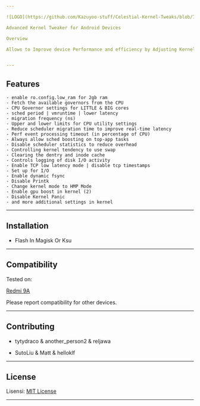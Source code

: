 ```yaml
---

![LOGO](https://github.com/Kazuyoo-stuff/Celestial-Kernel-Tweaks/blob/76cf15ba9f0545f0da483f1136d4dcc799a7a883/banner.jpg)

Advanced Kernel Tweaker for Android Devices

Overview

Allows to Improve device Performance and efficiency by Adjusting Kernel Settings. Includes Scheduler, Ram Optimation, and I/O to faster and efficiently, without sacrificing stability.


---
```


## Features

```
- enable ro.config.low_ram for 2gb ram
- Fetch the available governors from the CPU
- CPU Governor settings for LITTLE & BIG cores
- sched period | vmruntime | lower latency
- migration frequency (ns)
- Upper and lower limits for CPU utility settings
- Reduce scheduler migration time to improve real-time latency
- Perf event processing timeout (in percentage of CPU)
- Always allow sched boosting on top-app tasks
- Disable scheduler statistics to reduce overhead
- Controlling kernel tendency to use swap
- Clearing the dentry and inode cache
- Controls logging of disk I/O activity
- Enable TCP low latency mode | disable tcp timestamps
- Set up for I/O
- Enable dynamic fsync
- Disable Printk
- Change kernel mode to HMP Mode
- Enable gpu boost in kernel (2)
- Disable Kernel Panic
- and more additional settings in kernel
```

---

## Installation

- Flash In Magisk Or Ksu

---

## Compatibility

Tested on:

[Redmi 9A](https://m.gsmarena.com/xiaomi_redmi_9a-10279.php)


Please report compatibility for other devices.


---

## Contributing

- tytydraco & another_person2 & reljawa

- SutoLiu & Matt & helloklf

---

## License

Lisensi: [MIT License](https://opensource.org/license/MIT)


---

